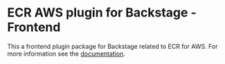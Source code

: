 # ECR AWS plugin for Backstage - Frontend

This a frontend plugin package for Backstage related to ECR for AWS. For more information see the [documentation](../README.md).
